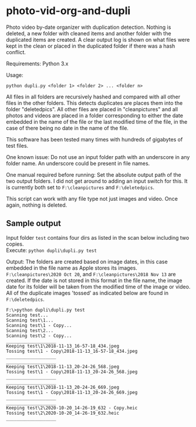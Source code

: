 # photo-vid-org-and-dupli
Photo video by-date organizer with duplication detection. Nothing is deleted, a new folder with cleaned items and another folder with the duplicated items are created. A clear output log is shown on what files were kept in the clean or placed in the duplicated folder if there was a hash conflict.

Requirements: Python 3.x

Usage: 

`python dupli.py <folder 1> <folder 2> ... <folder n> `  
   
All files in all folders are recursively hashed and compared with all other files in the other folders. This detects duplicates are places them into the folder "deletedpics". All other files are placed in "cleanpictures" and all photos and videos are placed in a folder corresponding to either the date embedded in the name of the file or the last modified time of the file, in the case of there being no date in the name of the file.  

This software has been tested many times with hundreds of gigabytes of test files. 

One known issue: 
Do not use an input folder path with an underscore in any folder name. An underscore could be present in file names. 

One manual required before running: 
Set the absolute output path of the two output folders. I did not get around to adding an input switch for this. It is currently both set to `F:\cleanpictures` and `F:\deletedpics`.  
  
This script can work with any file type not just images and video. Once again, nothing is deleted.

## Sample output
Input folder `test` contains four dirs as listed in the scan below including two copies.  
Execute: `python dupli\dupli.py test`  
  
Output: The folders are created based on image dates, in this case embedded in the file name as Apple stores its images. `F:\cleanpictures\2020 Oct 20`, and `F:\cleanpictures\2018 Nov 13` are created. If the date is not stored in this format in the file name, the image date for its folder will be taken from the modified time of the image or video. All of the duplicate images 'tossed' as indicated below are found in `F:\deletedpics`.  


~~~
F:\>python dupli\dupli.py test
Scanning test...
Scanning test\1...
Scanning test\1 - Copy...
Scanning test\2...
Scanning test\2 - Copy...
___________________
Keeping test\1\2018-11-13_16-57-18_434.jpeg
Tossing test\1 - Copy\2018-11-13_16-57-18_434.jpeg
___________________
___________________
Keeping test\1\2018-11-13_20-24-26_568.jpeg
Tossing test\1 - Copy\2018-11-13_20-24-26_568.jpeg
___________________
___________________
Keeping test\1\2018-11-13_20-24-26_669.jpeg
Tossing test\1 - Copy\2018-11-13_20-24-26_669.jpeg
___________________
___________________
Keeping test\2\2020-10-20_14-26-19_632 - Copy.heic
Tossing test\2\2020-10-20_14-26-19_632.heic
___________________
~~~


